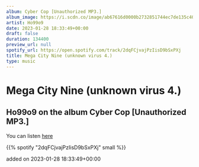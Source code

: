 ```yaml
---
album: Cyber Cop [Unauthorized MP3.]
album_image: https://i.scdn.co/image/ab67616d0000b2732851744ec7de135c4070687a
artist: Ho99o9
date: 2023-01-28 18:33:49+00:00
draft: false
duration: 134400
preview_url: null
spotify_url: https://open.spotify.com/track/2dqFCjvajPzIisD9bSxPXj
title: Mega City Nine (unknown virus 4.)
type: music
---
```



# Mega City Nine (unknown virus 4.)

## Ho99o9 on the album Cyber Cop [Unauthorized MP3.]

You can listen [here](https://open.spotify.com/track/2dqFCjvajPzIisD9bSxPXj)

{{% spotify "2dqFCjvajPzIisD9bSxPXj" small %}}

added on 2023-01-28 18:33:49+00:00